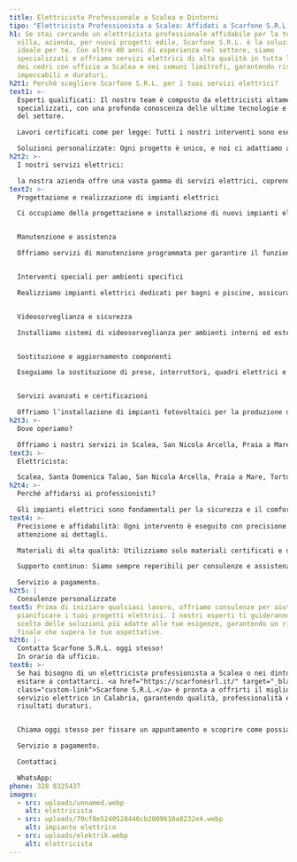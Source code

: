 ```yaml
---
title: Elettricista Professionale a Scalea e Dintorni
tipo: "Elettricista Professionista a Scalea: Affidati a Scarfone S.R.L."
h1: Se stai cercando un elettricista professionale affidabile per la tua casa,
  villa, azienda, per nuovi progetti edile, Scarfone S.R.L. è la soluzione
  ideale per te. Con oltre 40 anni di esperienza nel settore, siamo
  specializzati e offriamo servizi elettrici di alta qualità in tutta la riviera
  dei cedri con ufficio a Scalea e nei comuni limitrofi, garantendo risultati
  impeccabili e duraturi.
h2t1: Perché scegliere Scarfone S.R.L. per i tuoi servizi elettrici?
text1: >-
  Esperti qualificati: Il nostro team è composto da elettricisti altamente
  specializzati, con una profonda conoscenza delle ultime tecnologie e normative
  del settore.

  Lavori certificati come per legge: Tutti i nostri interventi sono eseguiti in conformità con gli standard di sicurezza più rigorosi e le normative vigenti.

  Soluzioni personalizzate: Ogni progetto è unico, e noi ci adattiamo alle tue esigenze specifiche, garantendo soluzioni su misura per ogni abitazione che sia Villa, rudere o fabbricati.
h2t2: >-
  I nostri servizi elettrici:

  la nostra azienda offre una vasta gamma di servizi elettrici, coprendo ogni aspetto delle tue richieste:
text2: >-
  Progettazione e realizzazione di impianti elettrici

  Ci occupiamo della progettazione e installazione di nuovi impianti elettrici per abitazioni private, appartamenti, uffici e strutture commerciali. Ogni impianto è realizzato su misura, nel pieno rispetto delle normative vigenti e delle esigenze del cliente.


  Manutenzione e assistenza

  Offriamo servizi di manutenzione programmata per garantire il funzionamento efficiente e sicuro degli impianti elettrici. Interveniamo anche in caso di guasti o anomalie, con riparazioni rapide e risolutive, comprese problematiche come cortocircuiti, blackout o malfunzionamenti localizzati.


  Interventi speciali per ambienti specifici

  Realizziamo impianti elettrici dedicati per bagni e piscine, assicurando sicurezza e affidabilità anche in ambienti ad alta umidità e con requisiti tecnici particolari.


  Videosorveglianza e sicurezza

  Installiamo sistemi di videosorveglianza per ambienti interni ed esterni, integrabili con impianti antintrusione per una protezione completa della proprietà. Ogni sistema è personalizzabile e supportato da una diagnosi tecnica accurata per l’ottimizzazione della sicurezza.


  Sostituzione e aggiornamento componenti

  Eseguiamo la sostituzione di prese, interruttori, quadri elettrici e altri componenti con materiali certificati e di alta qualità. Inoltre, installiamo soluzioni moderne per l'efficienza energetica, come l’illuminazione LED e sistemi di domotica.


  Servizi avanzati e certificazioni

  Offriamo l’installazione di impianti fotovoltaici per la produzione di energia da fonti rinnovabili e ci occupiamo del rilascio di certificazioni energetiche e dichiarazioni di conformità, indispensabili per garantire la regolarità degli impianti e l’accesso ad agevolazioni fiscali.
h2t3: >-
  Dove operiamo?

  Offriamo i nostri servizi in Scalea, San Nicola Arcella, Praia a Mare, Santa Maria Del Cedro, Grisolia, Diamante, Cirella e nei comuni circostanti, tra cui tutta la fascia tirrenica:
text3: >-
  Elettricista: 

  Scalea, Santa Domenica Talao, San Nicola Arcella, Praia a Mare, Tortora, Maratea, Papasidero, Verbicaro, Santa Maria del Cedro, Grisolia, Cirella, Diamante, Belvedere Marittimo, Sangineto, Fuscaldo, Maierà, Cittadella del Capo, Cetraro, Guardia Piemontese, Paola (Santuario di San Francesco), Tropea, Capo Vaticano, Reggio Calabria, Soverato, Pizzo Calabro, Stilo, Le Castella (Crotone), Vibo Valentia Marina, Napoli, Salerno, Avellino, Battipaglia, Pompei, Scafati, Sorrento, Positano, Vietri sul Mare, Ravello, Minori e Maiori, Cetara, Vico Equense, Ischia, Capri, Procida, Polignano a Mare, Roma, Milano, Firenze, Pisa, Livorno, Chianti, Montalcino, Montepulciano, San Gimignano, Viareggio, Forte dei Marmi, Siena, Perugia, Assisi, Orvieto, Norcia, Gubbio, Cefalù, Sciacca, Favignana, Etna, Isola di Pantelleria, Noto, Venezia, Padova, Verona, Jesolo, Bologna, Rimini, Riccione, Cattolica, Torino, Porto Cervo, Costa Smeralda, Alghero, Baja Sardinia, La Maddalena, Pula (Chia), Palermo, Catania, Taormina, Portofino, Lago Maggiore, Lago di Como, Como, Genova, Ancona, Pesaro, Lecce, Porto Cesareo, Gallipoli, Ostuni, Santa Maria di Leuca, Monopoli, Polignano a Mare, Leuca, Elba, Costa Viola
h2t4: >-
  Perché affidarsi ai professionisti?

  Gli impianti elettrici sono fondamentali per la sicurezza e il comfort della tua casa o azienda. Un lavoro mal eseguito può portare a problemi costosi e rischi per la sicurezza. Ecco perché è essenziale affidarsi a professionisti esperti come Scarfone S.R.L. :
text4: >-
  Precisione e affidabilità: Ogni intervento è eseguito con precisione e
  attenzione ai dettagli.

  Materiali di alta qualità: Utilizziamo solo materiali certificati e di prima classe.

  Supporto continuo: Siamo sempre reperibili per consulenze e assistenza post-intervento.

  Servizio a pagamento.
h2t5: |
  Consulenze personalizzate
text5: Prima di iniziare qualsiasi lavoro, offriamo consulenze per aiutarti a
  pianificare i tuoi progetti elettrici. I nostri esperti ti guideranno nella
  scelta delle soluzioni più adatte alle tue esigenze, garantendo un risultato
  finale che supera le tue aspettative.
h2t6: |-
  Contatta Scarfone S.R.L. oggi stesso!
  In orario da ufficio.
text6: >-
  Se hai bisogno di un elettricista professionista a Scalea o nei dintorni, non
  esitare a contattarci. <a href="https://scarfonesrl.it/" target="_blank"
  class="custom-link">Scarfone S.R.L.</a> è pronta a offrirti il miglior
  servizio elettrico in Calabria, garantendo qualità, professionalità e
  risultati duraturi.


  Chiama oggi stesso per fissare un appuntamento e scoprire come possiamo aiutarti a risolvere ogni problema elettrico! 

  Servizio a pagamento. 

  Contattaci 

  WhatsApp:
phone: 328 8325437
images:
  - src: uploads/unnamed.webp
    alt: elettricista
  - src: uploads/70cf8e5240528446cb2009610a8232e4.webp
    alt: impianto elettrico
  - src: uploads/elektrik.webp
    alt: elettricista
---
```

